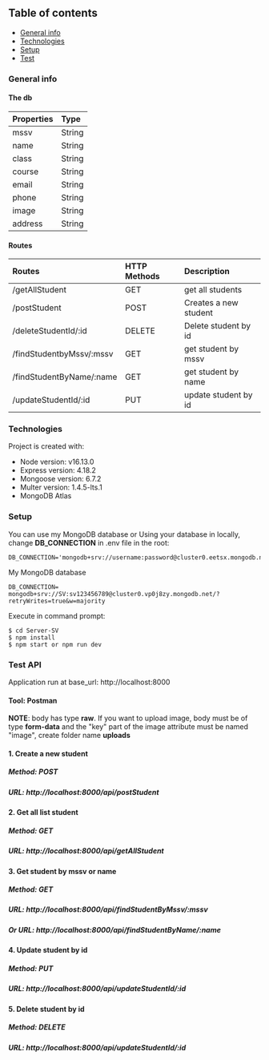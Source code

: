 ## Table of contents
* [General info](#general-info)
* [Technologies](#technologies)
* [Setup](#setup)
* [Test](#test-api)


### General info 

#### The db
| Properties | Type  |
|:----------- |:--------|
|mssv|String|
|name| String| 
|class| String | 
|course |String | 
|email | String| 
|phone| String | 
|image | String | 
|address |String | 

#### Routes
| Routes | HTTP Methods| Description
|:------------------- |:---------------|:--------------
| /getAllStudent   | GET                  | get all students
| /postStudent      | POST               | Creates a new student
| /deleteStudentId/:id     | DELETE            | Delete student by id
| /findStudentbyMssv/:mssv| GET     | get student by mssv
| /findStudentByName/:name| GET  | get student by name
| /updateStudentId/:id | PUT |update student by id
	
### Technologies
Project is created with:

* Node version: v16.13.0
* Express version: 4.18.2
* Mongoose version: 6.7.2 
* Multer version: 1.4.5-lts.1
* MongoDB Atlas


### Setup
You can use my MongoDB database or Using your database in locally, change **DB_CONNECTION** in .env file in the root:
```
DB_CONNECTION='mongodb+srv://username:password@cluster0.eetsx.mongodb.net/database_name'

```
My MongoDB database
```
DB_CONNECTION= mongodb+srv://SV:sv123456789@cluster0.vp0j8zy.mongodb.net/?retryWrites=true&w=majority
```
Execute in command prompt:
```
$ cd Server-SV
$ npm install
$ npm start or npm run dev
```
### Test API
Application run at base_url: http://localhost:8000

#### Tool: Postman
**NOTE**: body has type  **raw**. If you want to upload image, body must be of type 
**form-data** and the "key" part of the image attribute must be named "image", create folder name **uploads**

#### 1. Create a new student
##### Method: POST
##### URL: http://localhost:8000/api/postStudent

#### 2. Get all list student
##### Method: GET
##### URL: http://localhost:8000/api/getAllStudent
#### 3. Get student by mssv or name
##### Method: GET
##### URL: http://localhost:8000/api/findStudentByMssv/:mssv
##### Or URL: http://localhost:8000/api/findStudentByName/:name
#### 4. Update student by id
##### Method: PUT
##### URL: http://localhost:8000/api/updateStudentId/:id
#### 5. Delete student by id
##### Method: DELETE
##### URL: http://localhost:8000/api/updateStudentId/:id

